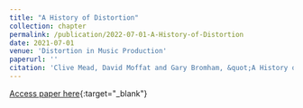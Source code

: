 ```yaml
---
title: "A History of Distortion"
collection: chapter
permalink: /publication/2022-07-01-A-History-of-Distortion
date: 2021-07-01
venue: 'Distortion in Music Production'
paperurl: ''
citation: 'Clive Mead, David Moffat and Gary Bromham, &quot;A History of Distortion.&quot; In Distortion in Music Production, 2022.'
---
```

[Access paper here](https://doi.org/10.1007/978-3-030-72116-9_13){:target="_blank"}
